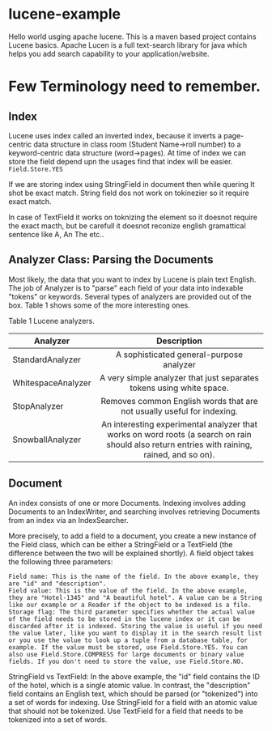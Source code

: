 # lucene-example
Hello world usging apache lucene.
This is a maven based project contains Lucene basics.
Apache Lucen is a full text-search library for java which helps
you add search capability to your application/website.

# Few Terminology need to remember.
## Index

Lucene uses index called an inverted index, because it inverts
a page-centric data structure in class room (Student Name->roll number) to a keyword-centric
data structure (word->pages).
At time of index we can store the field depend upn the usages find that index will be easier.
<code>
Field.Store.YES
</code>


If we are storing index using StringField in document then while quering It shot be exact match.
String field dos not work on tokinezier so it require exact match.

In case of TextField it works on toknizing the element so it doesnot require the exact macth,
but be carefull it doesnot reconize english gramattical sentence like A, An The etc..


## Analyzer Class: Parsing the Documents
Most likely, the data that you want to index by Lucene is plain text English. The job of Analyzer is to "parse" each field of your data into indexable "tokens" or keywords. Several types of analyzers are provided out of the box. Table 1 shows some of the more interesting ones.

Table 1 Lucene analyzers.

| Analyzer          | Description           | 
| -------------     |:-------------:|
| StandardAnalyzer  | A sophisticated general-purpose analyzer | 
| WhitespaceAnalyzer| A very simple analyzer that just separates tokens using white space.     |
| StopAnalyzer      |Removes common English words that are not usually useful for indexing.     |
| SnowballAnalyzer  |An interesting experimental analyzer that works on word roots (a search on rain should also return entries with raining, rained, and so on).| 


## Document

An index consists of one or more Documents.
Indexing involves adding Documents to an IndexWriter,
and searching involves retrieving Documents from an index via an IndexSearcher. 

More precisely, to add a field to a document, you create a new instance of the Field class, which can be either a StringField or a TextField (the difference between the two will be explained shortly). A field object takes the following three parameters:

    Field name: This is the name of the field. In the above example, they are "id" and "description".
    Field value: This is the value of the field. In the above example, they are "Hotel-1345" and "A beautiful hotel". A value can be a String like our example or a Reader if the object to be indexed is a file.
    Storage flag: The third parameter specifies whether the actual value of the field needs to be stored in the lucene index or it can be discarded after it is indexed. Storing the value is useful if you need the value later, like you want to display it in the search result list or you use the value to look up a tuple from a database table, for example. If the value must be stored, use Field.Store.YES. You can also use Field.Store.COMPRESS for large documents or binary value fields. If you don't need to store the value, use Field.Store.NO.

StringField vs TextField: In the above example, the "id" field contains the ID of the hotel, which is a single atomic value. In contrast, the "description" field contains an English text, which should be parsed (or "tokenized") into a set of words for indexing. Use StringField for a field with an atomic value that should not be tokenized. Use TextField for a field that needs to be tokenized into a set of words. 



